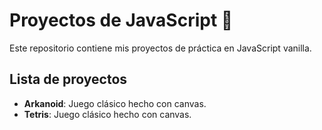 # Proyectos de JavaScript 🧠

Este repositorio contiene mis proyectos de práctica en JavaScript vanilla.

## Lista de proyectos

- **Arkanoid**: Juego clásico hecho con canvas.
- **Tetris**: Juego clásico hecho con canvas.
